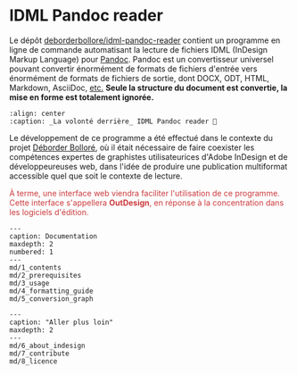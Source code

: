 # IDML Pandoc reader

Le dépôt [deborderbollore/idml-pandoc-reader](https://gitlab.com/deborderbollore/idml-pandoc-reader) contient un programme en ligne de commande automatisant la lecture de fichiers IDML (InDesign Markup Language) pour [Pandoc](https://pandoc.org). Pandoc est un convertisseur universel pouvant convertir énormément de formats de fichiers d'entrée vers énormément de formats de fichiers de sortie, dont DOCX, ODT, HTML, Markdown, AsciiDoc, [etc.](https://pandoc.org/diagram.svgz) **Seule la structure du document est convertie, la mise en forme est totalement ignorée.**

```{graphviz} graphs/simplified_conversions.dot
:align: center
:caption: _La volonté derrière_ IDML Pandoc reader 🤯
```

Le développement de ce programme a été effectué dans le contexte du projet [Déborder Bolloré](https://deborderbollore.fr), où il était nécessaire de faire coexister les compétences expertes de graphistes utilisateurices d'Adobe InDesign et de développeureuses web, dans l'idée de produire une publication multiformat accessible quel que soit le contexte de lecture.

<div style="color:#cb3a3c;">

À terme, une interface web viendra faciliter l'utilisation de ce programme. Cette interface s'appellera **OutDesign**, en réponse à la concentration dans les logiciels d'édition.

</div>

```{toctree}
---
caption: Documentation
maxdepth: 2
numbered: 1
---
md/1_contents
md/2_prerequisites
md/3_usage
md/4_formatting_guide
md/5_conversion_graph
```

```{toctree}
---
caption: "Aller plus loin"
maxdepth: 2
---
md/6_about_indesign
md/7_contribute
md/8_licence
```